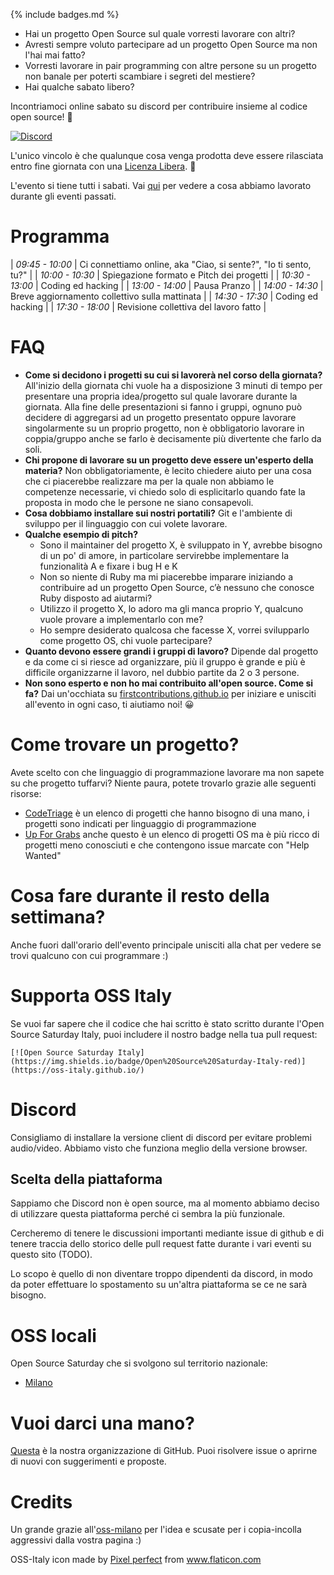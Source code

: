 {% include badges.md %}

- Hai un progetto Open Source sul quale vorresti lavorare con altri?
- Avresti sempre voluto partecipare ad un progetto Open Source ma non l'hai mai
  fatto?
- Vorresti lavorare in pair programming con altre persone su un progetto non
  banale per poterti scambiare i segreti del mestiere?
- Hai qualche sabato libero?

Incontriamoci online sabato su discord per contribuire insieme al codice open source! 🚀

[![Discord](https://discordapp.com/api/guilds/688392679892975619/widget.png?style=banner3)](https://discord.gg/TpEa5Wn)

L'unico vincolo è che qualunque cosa venga prodotta deve essere rilasciata entro fine
giornata con una [Licenza Libera](https://opensource.org/licenses). 🌈

L'evento si tiene tutti i sabati. Vai [qui](/events/) per vedere a cosa abbiamo
lavorato durante gli eventi passati.

# Programma

| *09:45 - 10:00* | Ci connettiamo online, aka "Ciao, si sente?", "Io ti sento, tu?" |
| *10:00 - 10:30* | Spiegazione formato e Pitch dei progetti                         |
| *10:30 - 13:00* | Coding ed hacking                                                |
| *13:00 - 14:00* | Pausa Pranzo                                                     |
| *14:00 - 14:30* | Breve aggiornamento collettivo sulla mattinata                   |
| *14:30 - 17:30* | Coding ed hacking                                                |
| *17:30 - 18:00* | Revisione collettiva del lavoro fatto                            |

# FAQ

- **Come si decidono i progetti su cui si lavorerà nel corso della giornata?**
  All'inizio della giornata chi vuole ha a disposizione 3 minuti di tempo per
  presentare una propria idea/progetto sul quale lavorare durante la giornata.
  Alla fine delle presentazioni si fanno i gruppi, ognuno può decidere di
  aggregarsi ad un progetto presentato oppure lavorare singolarmente su un
  proprio progetto, non è obbligatorio lavorare in coppia/gruppo anche se farlo
  è decisamente più divertente che farlo da soli.
- **Chi propone di lavorare su un progetto deve essere un'esperto della
  materia?** Non obbligatoriamente, è lecito chiedere aiuto per una cosa che ci
  piacerebbe realizzare ma per la quale non abbiamo le competenze necessarie, vi
  chiedo solo di esplicitarlo quando fate la proposta in modo che le persone ne
  siano consapevoli.
- **Cosa dobbiamo installare sui nostri portatili?** Git e l'ambiente di
  sviluppo per il linguaggio con cui volete lavorare.
- **Qualche esempio di pitch?**
  - Sono il maintainer del progetto X, è sviluppato in Y, avrebbe bisogno di un
    po' di amore, in particolare servirebbe implementare la funzionalità A e
    fixare i bug H e K
  - Non so niente di Ruby ma mi piacerebbe imparare iniziando a contribuire ad
    un progetto Open Source, c’è nessuno che conosce Ruby disposto ad aiutarmi?
  - Utilizzo il progetto X, lo adoro ma gli manca proprio Y, qualcuno vuole
    provare a implementarlo con me?
  - Ho sempre desiderato qualcosa che facesse X, vorrei svilupparlo come
    progetto OS, chi vuole partecipare?
- **Quanto devono essere grandi i gruppi di lavoro?** Dipende dal progetto e da
  come ci si riesce ad organizzare, più il gruppo è grande e più è difficile
  organizzarne il lavoro, nel dubbio partite da 2 o 3 persone.
- **Non sono esperto e non ho mai contribuito all'open source. Come si fa?** Dai
  un'occhiata su
  [firstcontributions.github.io](https://firstcontributions.github.io/)
  per iniziare e unisciti all'evento in ogni caso, ti aiutiamo noi! 😀

# Come trovare un progetto?
Avete scelto con che linguaggio di programmazione lavorare ma non sapete su che
progetto tuffarvi? Niente paura, potete trovarlo grazie alle seguenti risorse:
  - [CodeTriage](https://www.codetriage.com/) è un elenco di progetti che hanno
  bisogno di una mano, i progetti sono indicati per linguaggio di programmazione
  - [Up For Grabs](https://up-for-grabs.net/) anche questo è un elenco di
  progetti OS ma è più ricco di progetti meno conosciuti e che contengono issue
  marcate con "Help Wanted"

# Cosa fare durante il resto della settimana?
Anche fuori dall'orario dell'evento principale unisciti alla chat per vedere se trovi qualcuno con cui programmare :)

# Supporta OSS Italy
Se vuoi far sapere che il codice che hai scritto è stato scritto durante l'Open
Source Saturday Italy, puoi includere il nostro badge nella tua pull request:
```
[![Open Source Saturday Italy](https://img.shields.io/badge/Open%20Source%20Saturday-Italy-red)](https://oss-italy.github.io/)
```

# Discord
Consigliamo di installare la versione client di discord per evitare problemi
audio/video. Abbiamo visto che funziona meglio della versione browser.

## Scelta della piattaforma
Sappiamo che Discord non è open source, ma al momento abbiamo deciso di
utilizzare questa piattaforma perché ci sembra la più funzionale.

Cercheremo di tenere le discussioni importanti mediante issue di github e di
tenere traccia dello storico delle pull request fatte durante i vari eventi su
questo sito (TODO).

Lo scopo è quello di non diventare troppo dipendenti da discord, in modo da
poter effettuare lo spostamento su un'altra piattaforma se ce ne sarà bisogno.

# OSS locali
Open Source Saturday che si svolgono sul territorio nazionale:
- [Milano](https://www.meetup.com/Open-Source-Saturday-Milano/)

# Vuoi darci una mano?
[Questa](https://github.com/oss-italy) è la nostra organizzazione di GitHub.
Puoi risolvere issue o aprirne di nuovi con suggerimenti e proposte.

# Credits
Un grande grazie
all'[oss-milano](https://www.meetup.com/Open-Source-Saturday-Milano/)
per l'idea e scusate per i copia-incolla aggressivi dalla vostra pagina :)

OSS-Italy icon made by <a href="https://www.flaticon.com/authors/pixel-perfect" title="Pixel perfect">Pixel perfect</a> from <a href="https://www.flaticon.com/" title="Flaticon"> www.flaticon.com</a>
